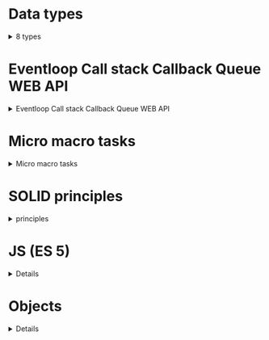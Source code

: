 # Data types
<details>
<summary>8 types</summary>
<div>
  <ul>
    <li>
       <b>number</b> typeof number. floating-point numbers. Primituve type. Object wrapper Number
    </li>
    <li>
      <b>bigint</b> typeof bigint. numeric primitive for large  numbers. Primituve type. Object wrapper BigInt
    </li>
    <li>
       <b>boolean</b> typeof boolean. Primituve type. Object wrapper Boolean
    </li>
    <li>
       <b>string</b> typeof string. Primituve type. Object wrapper String
    </li>
    <li>
       <b>null</b> typeof object. Неизвестное значение. Primituve type. Object wrapper N/A
    </li>
    <li>
       <b>undefined</b> typeof undefined. Не присвоенное значение. Primituve type. Object wrapper N/A
    </li>
    <li>
       <b>object</b> typeof object. Objects are ad-hoc key-value pairs. 
    </li>
    <li>
       <b>symblol</b> typeof symblol. Для уникальных идентификаторов. Primituve type. Object wrapper Symbol
    </li>
  </ul>
</div>
  <p>In JavaScript, the typeof operator is used to determine the type of a value or variable. It returns a string indicating the data type of the value.</p>
<p>const str = new String("String"); typeof str; // "object"</p>
<p>const num = new Number(100); typeof num; // "object"</p>
<p>const func = new Function(); typeof func; // "function"</p>
<p>typeof is using after variable declaretion</p>
</details>

# Eventloop Call stack Callback Queue WEB API 

<details>
<summary>Eventloop Call stack Callback Queue WEB API </summary>
<div>

<img src="https://raw.githubusercontent.com/YevhenShashnin/cheat_sheet/main/eventloopjs.png">
<p>Вначале выполняется весь синхронный код. В Callback Queue попадают события из WEB API. Из Callback Queue в Call stack попадают события, только если Call stack пустой. Eventloop все время находится в ожидании событий </p>
<p>memory heap ???</p>
<p><b>Call stack</b> first in - last out</p>
<p><b>Callback queue</b> first in - first out</p>
<p><b>WEB API</b> браузерные события</p>
 
</div>
</details>

# Micro macro tasks

<details>
<summary>Micro macro tasks</summary>
<div>
 micro
</div>
</details>

# SOLID principles
<details>
 <summary>principles</summary>
 <ul>
    <li>
        S - the Single responsibility Principle
        <br/>
        class a class should do one thing and therefore it should have only a single reason to change
        antipatern GodObject
    </li>
    <li>
        O - Open - Closed Principle
        <br/>
        open to extansion and closed to modification
        <br/>
        modification mean changing the code of an existing class, and extension means adding new functionality.
    </li>
     <li>
        L - Liskov Substitution Principle
        <br/>
        The Liskov Substitution Principle states that subclasses should be substitutable for their base classes.
    </li>
     <li>
        I - Interface Segregation Principle
        <br/>
        Segregation means keeping things separated, and the Interface Segregation Principle is about separating the interfaces.
    </li>
     <li>
        D - Dependency Inversion Principle
        <br/>
        The Dependency Inversion principle states that our classes should depend upon interfaces or abstract classes instead of concrete classes and functions.
    </li>
 </ul>
</details>
 
# JS (ES 5)
 <details>
  <summary>Details</summary>
     <b>Loops</b>
     <ul>
         <li><b>while</b> statement creates a loop that executes a specified statement as long as the test condition evaluates to true. The condition is evaluated before executing the statement. </li>
         <li><b>for</b> statement creates a loop that consists of three optional expressions, enclosed in parentheses and separated by semicolons, followed by a statement (usually a block statement) to be executed in the loop.</li>
     </ul>
     <b>If else condition</b>
     <p>The if...else statement executes a statement if a specified condition is truthy. If the condition is falsy, another statement in the optional else clause will be executed.</p>
     <b>Switch construction</b>
     <p>The switch statement evaluates an expression, matching the expression's value against a series of case clauses, and executes statements after the first case clause with a matching value, until a break statement is encountered. The default clause of a switch statement will be jumped to if no case matches the expression's value.</p>
     <b>conditional (ternary) operator</b>
     <p>The conditional (ternary) operator is the only JavaScript operator that takes three operands: a condition followed by a question mark (?), then an expression to execute if the condition is truthy followed by a colon (:), and finally the expression to execute if the condition is falsy. This operator is frequently used as an alternative to an if...else statement.</p>
    <b>Interaction: alert, prompt, confirm</b>
     <ul>
         <li><b>alert</b><p>show modal window with text and button OK. User can't interact with the page, until press ok</p></li>
         <li>function <b>prompt</b> accepts two arguments: title and default(optional). Shows Modal with input that have default value.</li>
         <li><b>confirm</b>accepts question. Shows modal with two buttons OK(true) and CANCEL(false).</li>
     </ul>
     <b>strict vs none-strict comparison</b>
     <p>none strict comparison convert and compare operands that are of different types.</p>
     <b>Hoisting</b>
     <p>JavaScript Hoisting refers to the process whereby the interpreter appears to move the declaration of functions, variables or classes to the top of their scope, prior to execution of the code.</p>
     <b>Usage of "var". How does variable behave without "var"?</b>
<p>Variable without var became global variable. Also global variable can be deleted</p>
<b>stricty mode</b>
<p>'use strict' can be defined in two ways: globally and locally. Globally is two define it in first line of code. Locally means inside a function. </p>
<p>Benefits of strict mode:</p>
<ul>
    <li>Prevent accidental creation of global variables</li>
    <li>Prevent duplicating parameter names in a function</li>
    <li>Prevent writing to read-only properties</li>
    <li>variable can not be used before it is declared</li>
</ul>
<b>"eval is evil". Why?</b>
<p>The eval() function evaluates JavaScript code represented as a string and returns its completion value. </p>
<p>In eval’s case, the costs are performance, security, and difficulties in debugging.</p>
<ul>
    <li>Performance. Because it compiles the sting at runtime</li>
    <li>Security risks. Can be execute infinity loops or stolen some data</li>
    <li>Difficulties in debugging</li>
</ul>
<b>Garbage colector</b>
<p>Colects value that to net refered anymore</p>
 <b>Mark and Sweep</b>
<ul>
  <li>
    All object in a heap a marked as unvisited
  </li>
  <li>
    For each global variable or variable in a stack start a graph traversal, marked ech visited object as visited
  </li>
  <li>For each unvisited heap object, free its memory</li>
</ul>
<b>Object pointers reachability</b>
<p>GC starts from roots(stack and global objects) and find all objects. And objects that are pointed from objects in the root. So all objects without poiners are for GC</p>
 <b>Generational Heap Layout GC</b>
<p>Three generation. When we first allocate the object it goes to Nursery(young generation). After fisrt GC it goes to Intermediate(young generation). After another GC it goes to Old Generation</p>
<b>Function types</b>
<ul>
  <li>Regular function: can return anything; always runs to completion after invocation</li>
  <li>Generator function: returns a Generator object; can be paused and resumed with the yield operator <i>function*</i></li>
  <li>Async function: returns a Promise; can be paused and resumed with the await operator <i>aync function</i></li>
  <li>Async generator function: returns an AsyncGenerator object; both the await and yield operators can be used <i>aync function*</i></li>
</ul>
 </details>
 
# Objects
 <details>
  <summary>Details</summary>
    Five ways to create objects

<ul>
    <li>
        <h5>Object literals</h5>
        <p>let obj = { obj: 'JS is great" }</p>
    </li>
    <li>
        <h5>New Operator  or Constructor</h5>
        <p>function Music(style) { this.style = style }</p>
        <p>let rap = new Music('rap')</p>
    </li>
    <li>
        <h5>Object create</h5>
        <p>let Car = { model: 'BMW' }</p>
        <p>let ElectricCar = Object.create(Car)</p>
    </li>
    <li>
        <h5>Class</h5>
        <p>class Car { constructor(model) { this.model = model } }</p>
        <p>let BMW = new Car('BMW')</p>
    </li>
    <li>
        <h5>Spread operators</h5>
        <p>You can use it when destructuring other object to create new</p>
        <p>You can use it in object literals</p>
    </li>
</ul>

<p>Here i need also say about defineProperty. You can use it in all 5 ways. It helps to define Property Descriptors (writable, enumerable, configurable) </p>
<p>let cat = { name: 'Mur' }</p>
<p>Object.defineProperty(cat, 'name', { writable: false, enumerable: true, configurable: false })</p>
<p>Object.defineProperty(car, "age", { writable: true, enumerable: true, configurable: false, value: 3 })</p>
<p>Changing the value of configurable can be done only once</p>
<p>Another important thing you should keep in mind is that even if the configurable is set to false, the writable can be changed from true to false - but not vice versa</p>
<p>You cannot delete a property for which the configurable is set to false. </p>
<p>If enumerable is false it won't be available in statements as fro..in loop</p>
<p>var cat = { name: 'foo', age: 9 }</p>
<p>console.log(cat.name); // foo </p>
<p>console.log('name' in cat); // true </p>
<p>To check if thew property enumerable you need to use propertyIsEnumerable method</p>
<p>var cat = { name: 'foo', age: 9 }</p>
<p>Object.defineProperty(cat, 'name', { enumerable: false });</p>
<p>console.log(cat.propertyIsEnumerable("name")); // false </p>
<b>Object-to-primitive</b>
            <p>
                The object-to-primitive conversion is called automatically by many built-in functions and operators that
                expect a primitive as a value.
            </p>
            <p>There are 3 types (hints) of it:</p>
            <ul>
                <li>"string" (for alert and other operations that need a string)</li>
                <li>"number" (for maths)</li>
                <li>"default" (few operators, usually objects implement it the same way as "number")</li>
            </ul>
            <p>The specification describes explicitly which operator uses which hint.</p>
            <p>The conversion algorithm is:</p>
            <ol>
                <li>Call obj[Symbol.toPrimitive](hint) if the method exists,</li>
                <li>Otherwise if hint is "string" try calling obj.toString() or obj.valueOf(), whatever exists.</li>
                <li>Otherwise if hint is "number" or "default" </li>
            </ol>
            <p>All these methods must return a primitive to work (if defined).</p>
            <p>
                In practice, it’s often enough to implement only obj.toString() as a “catch-all” method for string
                conversions that should return a “human-readable” representation of an object, for logging or debugging
                purposes.
            </p>
            <b>Ways to clone objects in JS</b>
<ul>
  <li>
    spread operatir shallow copy
    <p>const cloneFood = { ...food };</p>
  </li>
  <li>
    Object.assign shallow copy
    <p>also can do copy of properties to existing object</p>
    <p>const cloneFood = Object.assign({}, food);</p>
  </li>
    Using JSON deep copy (except Date Symbols, Infinity and functions )
    <p>const cloneFood = JSON.parse(JSON.stringify(food));</p>
  <li>
    Using library lodash deep copy
  </li>
  <li>
    structuredClone() deep copy
    <p>const clone = structuredClone(original);</p>
  </li>
</ul>
<b>Getters and Setters in Object</b>
<p>Give to us posibility to define methods in object that set and get value of it</p>
<b>Object freeze()</b>
<p>Freezing an object is equivalent to preventing extensions and then changing all existing properties' descriptors' configurable to false — and for data properties, writable to false as well. Nothing can be added to or removed from the properties set of a frozen object. Any attempt to do so will fail, either silently or by throwing a TypeError exception (most commonly, but not exclusively, when in strict mode).</p>
<p>Do shallow freeze</p>
 </details>

